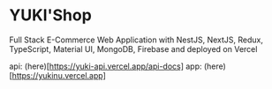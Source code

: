 # YUKI'Shop

Full Stack E-Commerce Web Application with NestJS, NextJS, Redux, TypeScript, Material UI, MongoDB, Firebase and deployed on Vercel

api: (here)[https://yuki-api.vercel.app/api-docs]
app: (here)[https://yukinu.vercel.app]
